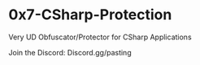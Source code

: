 # 0x7-CSharp-Protection
Very UD Obfuscator/Protector for CSharp Applications


Join the Discord: Discord.gg/pasting
